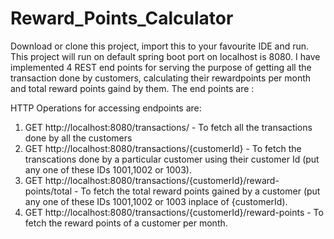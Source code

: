 # Reward_Points_Calculator

Download or clone this project, import this to your favourite IDE and run. This project will run on default spring boot port on localhost is 8080. I have implemented 4 REST end points for serving the purpose of getting all the transaction done by customers, calculating their rewardpoints per month and total reward points gaind by them. The end points are :

HTTP Operations for accessing endpoints are:

1. GET	http://localhost:8080/transactions/ - To fetch all the transactions done by all the customers
2. GET	http://localhost:8080/transactions/{customerId} -  To fetch the transcations done by a particular customer using their customer Id 
   (put any one of these IDs 1001,1002 or 1003).
3. GET  http://localhost:8080/transactions/{customerId}/reward-points/total - To fetch the total reward points gained by a customer (put 
   any one of these IDs 1001,1002 or 1003 inplace of {customerId).
4. GET  http://localhost:8080/transactions/{customerId}/reward-points - To fetch the reward points of a customer per month.




